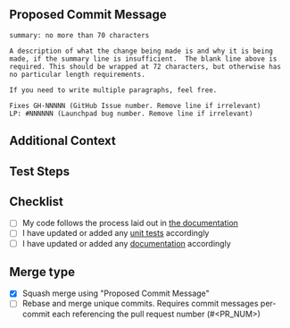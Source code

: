 ## Proposed Commit Message
<!-- Include a proposed commit message because all PRs are squash merged -->

```
summary: no more than 70 characters

A description of what the change being made is and why it is being
made, if the summary line is insufficient.  The blank line above is
required. This should be wrapped at 72 characters, but otherwise has
no particular length requirements.

If you need to write multiple paragraphs, feel free.

Fixes GH-NNNNN (GitHub Issue number. Remove line if irrelevant)
LP: #NNNNNN (Launchpad bug number. Remove line if irrelevant)
```

## Additional Context
<!-- If relevant -->

## Test Steps
<!-- Please include any steps necessary to verify (and reproduce if
this is a bug fix) this change on a live deployed system,
including any necessary configuration files, user-data,
setup, and teardown. Scripts used may be attached directly to this PR. -->

## Checklist
<!-- Go over all the following points, and put an `x` in all the boxes
that apply. -->
- [ ] My code follows the process laid out in [the documentation](https://cloudinit.readthedocs.io/en/latest/development/index.html)
- [ ] I have updated or added any [unit tests](https://cloudinit.readthedocs.io/en/latest/development/testing.html) accordingly
- [ ] I have updated or added any [documentation](https://cloudinit.readthedocs.io/en/latest/development/contribute_docs.html) accordingly

## Merge type
- [x] Squash merge using "Proposed Commit Message"
- [ ] Rebase and merge unique commits. Requires commit messages per-commit each referencing the pull request number (#<PR_NUM>)
